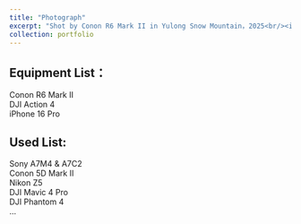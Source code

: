 ```yaml
---
title: "Photograph"
excerpt: "Shot by Conon R6 Mark II in Yulong Snow Mountain，2025<br/><img src='/images/photograph800600.jpg'>"
collection: portfolio
---
```


Equipment List：
---

Conon R6 Mark II  
DJI Action 4  
iPhone 16 Pro  

Used List:
---

Sony A7M4 & A7C2  
Conon 5D Mark II  
Nikon Z5  
DJI Mavic 4 Pro  
DJI Phantom 4  
...  

